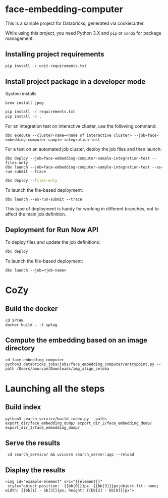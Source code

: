 # face-embedding-computer

This is a sample project for Databricks, generated via cookiecutter.

While using this project, you need Python 3.X and `pip` or `conda` for package management.

## Installing project requirements

```bash
pip install -r unit-requirements.txt
```

## Install project package in a developer mode

System installs

```
brew install jpeg
```

```bash
pip install -r requirements.txt
pip install -e .
```

For an integration test on interactive cluster, use the following command:
```
dbx execute --cluster-name=<name of interactive cluster> --job=face-embedding-computer-sample-integration-test
```

For a test on an automated job cluster, deploy the job files and then launch:
```
dbx deploy --job=face-embedding-computer-sample-integration-test --files-only
dbx launch --job=face-embedding-computer-sample-integration-test --as-run-submit --trace
```


```bash
dbx deploy --files-only
```

To launch the file-based deployment:
```
dbx launch --as-run-submit --trace
```

This type of deployment is handy for working in different branches, not to affect the main job definition.

## Deployment for Run Now API

To deploy files and update the job definitions:

```bash
dbx deploy
```

To launch the file-based deployment:
```
dbx launch --job=<job-name>
```


# CoZy

## Build the docker 

```
cd SPTAG
docker build . -t sptag
```


## Compute the embedding based on an image directory

```
cd face-embedding-computer
python3 databricks_jobs/jobs/face_embedding_computer/entrypoint.py --path /Users/amorvan/Downloads/img_align_celeba
```

# Launching all the steps

## Build index 

```
python3 search_service/build_index.py --paths export_dir/face_embedding_dump/ export_dir_2/face_embedding_dump/ export_dir_3/face_embedding_dump/
```

## Serve the results 

```
 cd search_service/ && uvicorn search_server:app --reload
```

## Display the results

```
<img id="example-element" src="{{element}}"
 style="object-position: -{{bb[0]}}px -{{bb[3]}}px;object-fit: none; width: {{bb[1] - bb[3]}}px; height: {{bb[2] - bb[0]}}px">
```